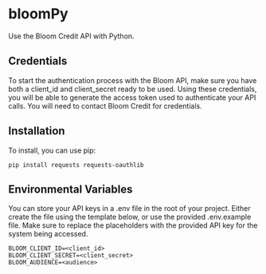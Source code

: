 # bloomPy
Use the Bloom Credit API with Python.


Credentials
-------------


To start the authentication process with the Bloom API, make sure you have both a client_id and client_secret ready to be used. Using these credentials, you will be able to generate the access token used to authenticate your API calls.  You will need to contact Bloom Credit for credentials.


Installation
-------------

To install, you can use pip:

    pip install requests requests-oauthlib

 
Environmental Variables
-------------

You can store your API keys in a .env file in the root of your project.  Either create the file using the template below, or use the provided .env.example file.  Make sure to replace the placeholders with the provided API key for the system being accessed.  

```
BLOOM_CLIENT_ID=<client_id>
BLOOM_CLIENT_SECRET=<client_secret>
BLOOM_AUDIENCE=<audience>
```